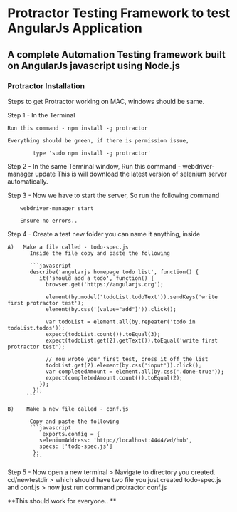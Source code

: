 # Protractor Testing Framework to test AngularJs Application

## A complete Automation Testing framework built on AngularJs javascript using Node.js

### Protractor Installation

Steps to get Protractor working on MAC, windows should be same.


Step 1 - In the Terminal

    Run this command - npm install -g protractor

    Everything should be green, if there is permission issue,

            type 'sudo npm install -g protractor'

Step 2 - In the same Terminal window,
    Run this command - webdriver-manager update
        This is will download the latest version of selenium server automatically.

Step 3 - Now we have to start the server, So run the following command

        webdriver-manager start

        Ensure no errors..

Step 4 - Create a test new folder you can name it anything, inside

    A)   Make a file called - todo-spec.js
           Inside the file copy and paste the following

           ```javascript
           describe('angularjs homepage todo list', function() {
              it('should add a todo', function() {
                browser.get('https://angularjs.org');

                element(by.model('todoList.todoText')).sendKeys('write first protractor test');
                element(by.css('[value="add"]')).click();

                var todoList = element.all(by.repeater('todo in todoList.todos'));
                expect(todoList.count()).toEqual(3);
                expect(todoList.get(2).getText()).toEqual('write first protractor test');

                // You wrote your first test, cross it off the list
                todoList.get(2).element(by.css('input')).click();
                var completedAmount = element.all(by.css('.done-true'));
                expect(completedAmount.count()).toEqual(2);
              });
            });
          ```

    B)    Make a new file called - conf.js

           Copy and paste the following
           ```javascript
               exports.config = {
              seleniumAddress: 'http://localhost:4444/wd/hub',
              specs: ['todo-spec.js']
            };
            ```

Step 5 -  Now open a new terminal
          >  Navigate to directory you created. cd/newtestdir
          >  which should have two file you just created todo-spec.js and conf.js
          > now just run command  protractor conf.js

**This should work for everyone.. **
